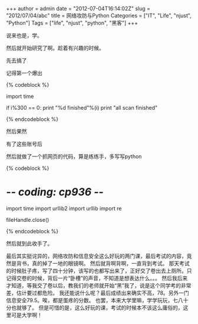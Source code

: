 +++
author = admin
date = "2012-07-04T16:14:02Z"
slug = "2012/07/04/abc"
title = 网络攻防与Python
Categories = ["IT", "Life", "njust", "Python"]
Tags = ["life", "njust", "python", "黑客"]
+++

说来也是，学。

然后就开始研究了啊。趁着有兴趣的时候。

先去搞了

记得第一个爆出



{% codeblock %}

import time

if i%300 == 0:
print "%d finished"%(i)
print "all scan finished"

{% endcodeblock %}




然后果然




有了这些账号后




然后就做了一个抓网页的代码，算是练练手，多写写python




{% codeblock %}

# -*- coding: cp936 -*-
import time
import urllib2
import urllib
import re

fileHandle.close()

{% endcodeblock %}




然后就到此收手了。



最后其实挺诧异的，网络攻防和信息安全这么好玩的两门课，最后考试的内容，竟然是背书，真的掉了一地的眼镜啊。
然后就背啊背啊，一直背到考试。
那天考试的时候肚子疼，写了四十分钟，该写的也都写出来了，正好交了卷出去上厕所。只记得交卷的时候，背后一片“卧槽”的声音，不知道是想表达什么。。。
然后我后来才知道，等我交了卷以后，教我们的老师就开始“黑”我了，说是这个同学考的非常差，估计要过都危险。
我还能说什么呢？最后成绩出来确实不高，78。另外一门信息安全79.5。唉，都是蛋疼的分数。
也罢，本来大学里嘛，学学玩玩，七八十分也就够了。
但是可惜的是，这么好玩的课，考试的时候本不该这么庸俗的，这里可是大学啊！



